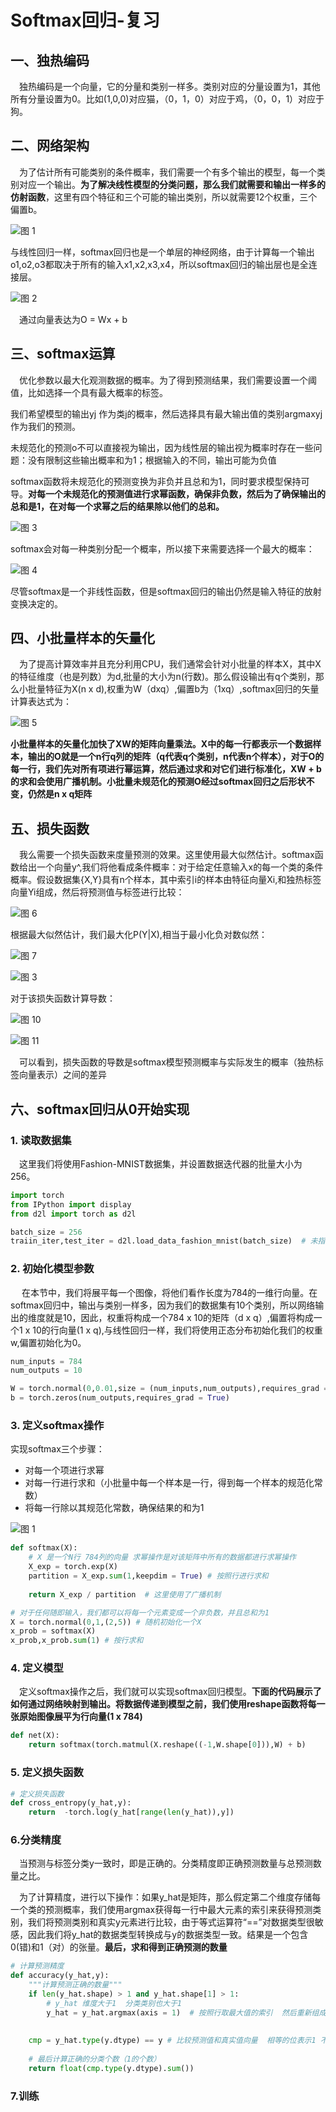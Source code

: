 # Softmax回归-复习


## 一、独热编码
&emsp;独热编码是一个向量，它的分量和类别一样多。类别对应的分量设置为1，其他所有分量设置为0。比如(1,0,0)对应猫，（0，1，0）对应于鸡，（0，0，1）对应于狗。

## 二、网络架构

&emsp;为了估计所有可能类别的条件概率，我们需要一个有多个输出的模型，每一个类别对应一个输出。**为了解决线性模型的分类问题，那么我们就需要和输出一样多的仿射函数**，这里有四个特征和三个可能的输出类别，所以就需要12个权重，三个偏置b。

![图 1](../../images/03beb46eefc4632a6be569287adb2a8a66dba5f8a59cd974472aa1b0713b072b.png)  



与线性回归一样，softmax回归也是一个单层的神经网络，由于计算每一个输出o1,o2,o3都取决于所有的输入x1,x2,x3,x4，所以softmax回归的输出层也是全连接层。
 
![图 2](../../images/6aa6ae819a5ac451236b8115221ad8c2699978cb3edd6d322fbc1355060fb883.png)  

&emsp;通过向量表达为O = Wx + b

## 三、softmax运算
&emsp;优化参数以最大化观测数据的概率。为了得到预测结果，我们需要设置一个阈值，比如选择一个具有最大概率的标签。

我们希望模型的输出yj 作为类j的概率，然后选择具有最大输出值的类别argmaxyj作为我们的预测。

未规范化的预测o不可以直接视为输出，因为线性层的输出视为概率时存在一些问题：没有限制这些输出概率和为1；根据输入的不同，输出可能为负值

softmax函数将未规范化的预测变换为非负并且总和为1，同时要求模型保持可导。**对每一个未规范化的预测值进行求幂函数，确保非负数，然后为了确保输出的总和是1，在对每一个求幂之后的结果除以他们的总和。**

![图 3](../../images/182d0f575130e78ce278b8e9fe4c303745dd9f520ccc10e40ce8e707ed1fd0f8.png)  

softmax会对每一种类别分配一个概率，所以接下来需要选择一个最大的概率：

![图 4](../../images/59c4669ac89260c21413817d43a40b9f43fb8c54b337aef0c1eae2732eadeba6.png)  

尽管softmax是一个非线性函数，但是softmax回归的输出仍然是输入特征的放射变换决定的。


## 四、小批量样本的矢量化
&emsp;为了提高计算效率并且充分利用CPU，我们通常会针对小批量的样本X，其中X的特征维度（也是列数）为d,批量的大小为n(行数)。那么假设输出有q个类别，那么小批量特征为X(n x d),权重为W（dxq）,偏置b为（1xq）,softmax回归的矢量计算表达式为：

![图 5](../../images/5b347f1feeea96bd33fb7b1b3528ccc796bb0588879bf3d60d9d23c2dee86813.png)  

**小批量样本的矢量化加快了XW的矩阵向量乘法。X中的每一行都表示一个数据样本，输出的O就是一个n行q列的矩阵（q代表q个类别，n代表n个样本），对于O的每一行，我们先对所有项进行幂运算，然后通过求和对它们进行标准化，XW + b的求和会使用广播机制。小批量未规范化的预测O经过softmax回归之后形状不变，仍然是n x q矩阵**


## 五、损失函数

&emsp;我么需要一个损失函数来度量预测的效果。这里使用最大似然估计。softmax函数给出一个向量y^,我们将他看成条件概率：对于给定任意输入x的每一个类的条件概率。假设数据集{X,Y}具有n个样本，其中索引i的样本由特征向量Xi,和独热标签向量Yi组成，然后将预测值与标签进行比较：


![图 6](../../images/0abb036dc2a9d5fa0a511e774410a2c2d8935b61d3423a7bcb7345928a987504.png)  

根据最大似然估计，我们最大化P(Y|X),相当于最小化负对数似然：

![图 7](../../images/1a9f1af726a7326c8f31e5bee192efa7ba7ee1d20445b0ce033c2697fbf6b51c.png)  


![图 3](../../images/64d6e456f9bd920c1d057fff39572bb04ce082f0d7fc1e5d18ffaa9ff7befcb9.png)  

对于该损失函数计算导数：

![图 10](../../images/522f8b13b971bde7ba9dfce40cd4ac40cba723cd72bdbf43955f672540168bb6.png)  

![图 11](../../images/4c77b870552e4014730b7f18e9b1502d249cb737d46d79fe06d413cb53bd38e2.png)  

&emsp;可以看到，损失函数的导数是softmax模型预测概率与实际发生的概率（独热标签向量表示）之间的差异


## 六、softmax回归从0开始实现

### 1. 读取数据集
&emsp;这里我们将使用Fashion-MNIST数据集，并设置数据迭代器的批量大小为256。

```python
import torch
from IPython import display
from d2l import torch as d2l

batch_size = 256
traiin_iter,test_iter = d2l.load_data_fashion_mnist(batch_size)  # 未指定resize  批量参数256  读取小批量训练集 测试集
```

### 2. 初始化模型参数
&emsp; 在本节中，我们将展平每一个图像，将他们看作长度为784的一维行向量。在softmax回归中，输出与类别一样多，因为我们的数据集有10个类别，所以网络输出的维度就是10，因此，权重将构成一个784 x 10的矩阵（d x q）,偏置将构成一个1 x 10的行向量(1 x q),与线性回归一样，我们将使用正态分布初始化我们的权重w,偏置初始化为0。

```python
num_inputs = 784
num_outputs = 10

W = torch.normal(0,0.01,size = (num_inputs,num_outputs),requires_grad = True)
b = torch.zeros(num_outputs,requires_grad = True)

```
### 3. 定义softmax操作

实现softmax三个步骤：

* 对每一个项进行求幂
* 对每一行进行求和（小批量中每一个样本是一行，得到每一个样本的规范化常数）
* 将每一行除以其规范化常数，确保结果的和为1

![图 1](../../images/25d48c8f82dcc6f8ed2f6ba5c651e731a9eaea9ee0d55311424854396db446e8.png)  

```python
def softmax(X):
    # X 是一个N行 784列的向量 求幂操作是对该矩阵中所有的数据都进行求幂操作
    X_exp = torch.exp(X)
    partition = X_exp.sum(1,keepdim = True) # 按照行进行求和
    
    return X_exp / partition  # 这里使用了广播机制

# 对于任何随即输入，我们都可以将每一个元素变成一个非负数，并且总和为1
X = torch.normal(0,1,(2,5)) # 随机初始化一个X
x_prob = softmax(X)
x_prob,x_prob.sum(1) # 按行求和

```

### 4. 定义模型

&emsp;定义softmax操作之后，我们就可以实现softmax回归模型。**下面的代码展示了如何通过网络映射到输出。将数据传递到模型之前，我们使用reshape函数将每一张原始图像展平为行向量(1 x 784)**

```python
def net(X):
    return softmax(torch.matmul(X.reshape((-1,W.shape[0])),W) + b)
```

### 5. 定义损失函数

```python
# 定义损失函数
def cross_entropy(y_hat,y):
    return  -torch.log(y_hat[range(len(y_hat)),y])
```

### 6.分类精度

&emsp;当预测与标签分类y一致时，即是正确的。分类精度即正确预测数量与总预测数量之比。

&emsp;为了计算精度，进行以下操作：如果y_hat是矩阵，那么假定第二个维度存储每一个类的预测概率，我们使用argmax获得每一行中最大元素的索引来获得预测类别，我们将预测类别和真实y元素进行比较，由于等式运算符“==”对数据类型很敏感，因此我们将y_hat的数据类型转换成与y的数据类型一致。结果是一个包含0(错)和1（对）的张量。**最后，求和得到正确预测的数量**

```python
# 计算预测精度
def accuracy(y_hat,y):
    """计算预测正确的数量"""
    if len(y_hat.shape) > 1 and y_hat.shape[1] > 1:
        # y_hat 维度大于1  分类类别也大于1
        y_hat = y_hat.argmax(axis = 1)  # 按照行取最大值的索引  然后重新组成一个行向量
    
    
    cmp = y_hat.type(y.dtype) == y # 比较预测值和真实值向量  相等的位表示1 不相等表示0
    
    # 最后计算正确的分类个数（1的个数）
    return float(cmp.type(y.dtype).sum())
```

### 7.训练




